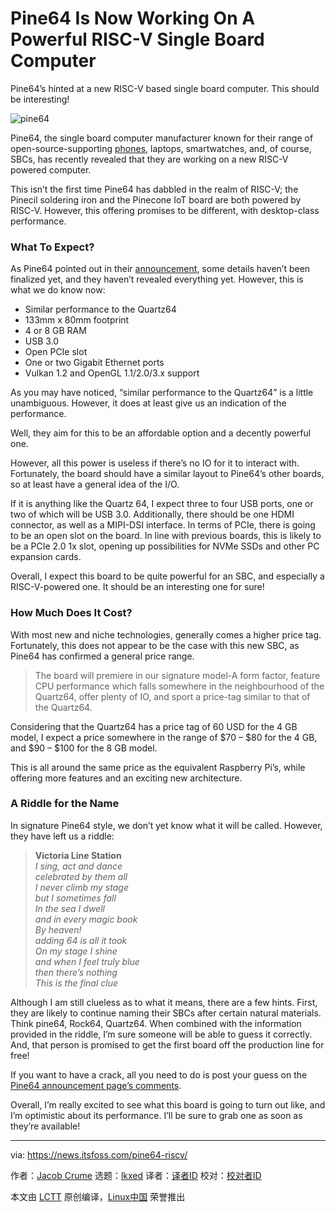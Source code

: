 [#]: subject: "Pine64 Is Now Working On A Powerful RISC-V Single Board Computer"
[#]: via: "https://news.itsfoss.com/pine64-riscv/"
[#]: author: "Jacob Crume https://news.itsfoss.com/author/jacob/"
[#]: collector: "lkxed"
[#]: translator: " "
[#]: reviewer: " "
[#]: publisher: " "
[#]: url: " "

Pine64 Is Now Working On A Powerful RISC-V Single Board Computer
======
Pine64’s hinted at a new RISC-V based single board computer. This should be interesting!

![pine64][1]

Pine64, the single board computer manufacturer known for their range of open-source-supporting [phones][2], laptops, smartwatches, and, of course, SBCs, has recently revealed that they are working on a new RISC-V powered computer.

This isn’t the first time Pine64 has dabbled in the realm of RISC-V; the Pinecil soldering iron and the Pinecone IoT board are both powered by RISC-V. However, this offering promises to be different, with desktop-class performance.

### What To Expect?

As Pine64 pointed out in their [announcement][3], some details haven’t been finalized yet, and they haven’t revealed everything yet. However, this is what we do know now:

* Similar performance to the Quartz64
* 133mm x 80mm footprint
* 4 or 8 GB RAM
* USB 3.0
* Open PCIe slot
* One or two Gigabit Ethernet ports
* Vulkan 1.2 and OpenGL 1.1/2.0/3.x support

As you may have noticed, “similar performance to the Quartz64” is a little unambiguous. However, it does at least give us an indication of the performance.

Well, they aim for this to be an affordable option and a decently powerful one.

However, all this power is useless if there’s no IO for it to interact with. Fortunately, the board should have a similar layout to Pine64’s other boards, so at least have a general idea of the I/O.

If it is anything like the Quartz 64, I expect three to four USB ports, one or two of which will be USB 3.0. Additionally, there should be one HDMI connector, as well as a MIPI-DSI interface. In terms of PCIe, there is going to be an open slot on the board. In line with previous boards, this is likely to be a PCIe 2.0 1x slot, opening up possibilities for NVMe SSDs and other PC expansion cards.

Overall, I expect this board to be quite powerful for an SBC, and especially a RISC-V-powered one. It should be an interesting one for sure!

### How Much Does It Cost?

With most new and niche technologies, generally comes a higher price tag. Fortunately, this does not appear to be the case with this new SBC, as Pine64 has confirmed a general price range.

> The board will premiere in our signature model-A form factor, feature CPU performance which falls somewhere in the neighbourhood of the Quartz64, offer plenty of IO, and sport a price-tag similar to that of the Quartz64.

Considering that the Quartz64 has a price tag of 60 USD for the 4 GB model, I expect a price somewhere in the range of $70 – $80 for the 4 GB, and $90 – $100 for the 8 GB model.

This is all around the same price as the equivalent Raspberry Pi’s, while offering more features and an exciting new architecture.

### A Riddle for the Name

In signature Pine64 style, we don’t yet know what it will be called. However, they have left us a riddle:

> **Victoria Line Station** \
> *I sing, act and dance* \
> *celebrated by them all* \
> *I never climb my stage* \
> *but I sometimes fall* \
> *In the sea I dwell* \
> *and in every magic book* \
> *By heaven!* \
> *adding 64 is all it took* \
> *On my stage I shine* \
> *and when I feel truly blue* \
> *then there’s nothing* \
> *This is the final clue*

Although I am still clueless as to what it means, there are a few hints. First, they are likely to continue naming their SBCs after certain natural materials. Think pine64, Rock64, Quartz64. When combined with the information provided in the riddle, I’m sure someone will be able to guess it correctly. And, that person is promised to get the first board off the production line for free!

If you want to have a crack, all you need to do is post your guess on the [Pine64 announcement page’s comments][4].

Overall, I’m really excited to see what this board is going to turn out like, and I’m optimistic about its performance. I’ll be sure to grab one as soon as they’re available!

--------------------------------------------------------------------------------

via: https://news.itsfoss.com/pine64-riscv/

作者：[Jacob Crume][a]
选题：[lkxed][b]
译者：[译者ID](https://github.com/译者ID)
校对：[校对者ID](https://github.com/校对者ID)

本文由 [LCTT](https://github.com/LCTT/TranslateProject) 原创编译，[Linux中国](https://linux.cn/) 荣誉推出

[a]: https://news.itsfoss.com/author/jacob/
[b]: https://github.com/lkxed
[1]: https://news.itsfoss.com/wp-content/uploads/2022/07/pine64-working-on-a-powerful-risv-sbc.jpg
[2]: https://news.itsfoss.com/pinephone-review/
[3]: https://www.pine64.org/2022/06/28/june-update-who-likes-risc-v/
[4]: https://www.pine64.org/2022/06/28/june-update-who-likes-risc-v/
